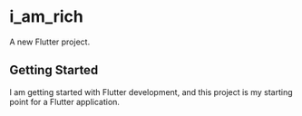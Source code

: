 # i_am_rich

A new Flutter project.

## Getting Started

I am getting started with Flutter development, and this project is my starting point for a Flutter application.
